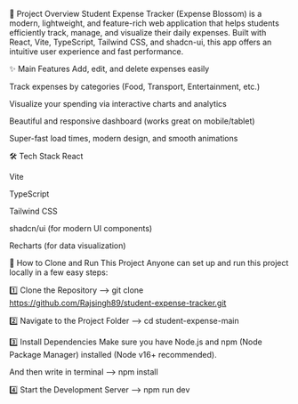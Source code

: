 📂 Project Overview
Student Expense Tracker (Expense Blossom) is a modern, lightweight, and feature-rich web application that helps students efficiently track, manage, and visualize their daily expenses.
Built with React, Vite, TypeScript, Tailwind CSS, and shadcn-ui, this app offers an intuitive user experience and fast performance.

✨ Main Features
Add, edit, and delete expenses easily

Track expenses by categories (Food, Transport, Entertainment, etc.)

Visualize your spending via interactive charts and analytics

Beautiful and responsive dashboard (works great on mobile/tablet)

Super-fast load times, modern design, and smooth animations

🛠️ Tech Stack
React

Vite

TypeScript

Tailwind CSS

shadcn/ui (for modern UI components)

Recharts (for data visualization)

🚀 How to Clone and Run This Project
Anyone can set up and run this project locally in a few easy steps:

1️⃣ Clone the Repository -->
git clone https://github.com/Rajsingh89/student-expense-tracker.git

2️⃣ Navigate to the Project Folder -->
cd student-expense-main

3️⃣ Install Dependencies
Make sure you have Node.js and npm (Node Package Manager) installed (Node v16+ recommended).

And then write in terminal -->
npm install

4️⃣ Start the Development Server -->
npm run dev
